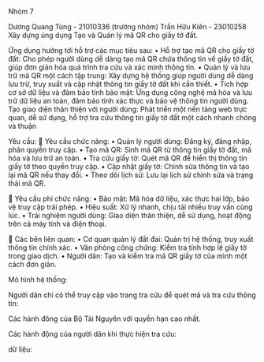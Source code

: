 Nhóm 7

Dương Quang Tùng - 21010336 (trường nhóm)
Trần Hữu Kiên - 23010258
Xây dựng úng dụng Tạo và Quản lý mã QR cho giấy tờ đất.

Ứng dụng hướng tới hỗ trợ các mục tiêu sau: • Hỗ trợ tạo mã QR cho giấy tờ đất: Cho phép người dùng dễ dàng tạo mã QR chứa thông tin về giấy tờ đất, giúp đơn giản hóa quá trình tra cứu và xác minh thông tin. • Quản lý và lưu trữ mã QR một cách tập trung: Xây dựng hệ thống giúp người dùng dễ dàng lưu trữ, truy xuất và cập nhật thông tin giấy tờ đất khi cần thiết. • Tích hợp cơ sở dữ liệu và đảm bảo tính bảo mật: Ứng dụng công nghệ mã hóa và lưu trữ dữ liệu an toàn, đảm bảo tính xác thực và bảo vệ thông tin người dùng. Tạo giao diện thân thiện với người dùng: Phát triển một nền tảng web trực quan, dễ sử dụng, hỗ trợ tra cứu thông tin giấy tờ đất một cách nhanh chóng và thuận

Yêu cầu: 🔧 Yêu cầu chức năng: • Quản lý người dùng: Đăng ký, đăng nhập, phân quyền truy cập. • Tạo mã QR: Sinh mã QR từ thông tin giấy tờ đất, mã hóa và lưu trữ an toàn. • Tra cứu giấy tờ: Quét mã QR để hiển thị thông tin giấy tờ theo quyền truy cập. • Cập nhật giấy tờ: Chỉnh sửa thông tin và tạo lại mã QR nếu thay đổi. • Theo dõi lịch sử: Lưu lại lịch sử chỉnh sửa và trạng thái mã QR.

🔐 Yêu cầu phi chức năng: • Bảo mật: Mã hóa dữ liệu, xác thực hai lớp, bảo vệ truy cập trái phép. • Hiệu suất: Xử lý nhanh, chịu tải nhiều truy vấn cùng lúc. • Trải nghiệm người dùng: Giao diện thân thiện, dễ sử dụng, hoạt động trên cả máy tính và điện thoại.

👥 Các bên liên quan: • Cơ quan quản lý đất đai: Quản trị hệ thống, truy xuất thông tin chính xác. • Văn phòng công chứng: Kiểm tra tính hợp lệ giấy tờ trong giao dịch. • Người dân: Tạo và kiểm tra mã QR giấy tờ của mình một cách đơn giản.

Mô hình hệ thống:

Người dân chỉ có thể truy cập vào trang tra cứu để quét mã và tra cứu thông tin:

Các hành đông của Bộ Tài Nguyên với quyền hạn cao nhất.

Các hành động của người dân khi thực hiện tra cứu:

dữ liệu:
